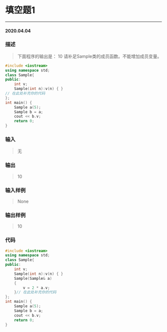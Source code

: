 # 填空题1
***
#### 2020.04.04

### 描述
>下面程序的输出是：
10
请补足Sample类的成员函数。不能增加成员变量。
```c++
#include <iostream>
using namespace std;
class Sample{
public:
    int v;
    Sample(int n):v(n) { }
// 在此处补充你的代码
};
int main() {
    Sample a(5);
    Sample b = a;
    cout << b.v;
    return 0;
}
```

### 输入 
>无

### 输出 
>10

### 输入样例 
>None

### 输出样例
>10

### 代码
```c++
#include <iostream>
using namespace std;
class Sample{
public:
    int v;
    Sample(int n):v(n) { }
    Sample(Sample& a)
    {
        v = 2 * a.v;
    }// 在此处补充你的代码
};
int main() {
    Sample a(5);
    Sample b = a;
    cout << b.v;
    return 0;
}

